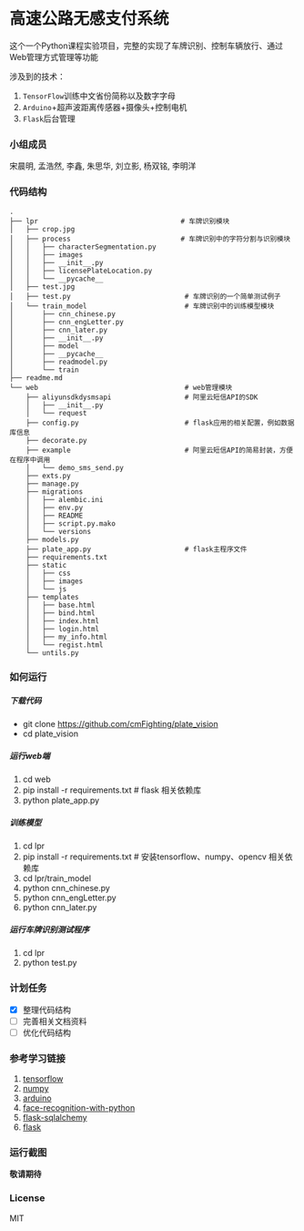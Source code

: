 # 高速公路无感支付系统

这个一个Python课程实验项目，完整的实现了车牌识别、控制车辆放行、通过Web管理方式管理等功能

涉及到的技术：
1. `TensorFlow`训练中文省份简称以及数字字母
2. `Arduino`+超声波距离传感器+摄像头+控制电机
3. `Flask`后台管理

### 小组成员

宋晨明, 孟浩然, 李鑫, 朱思华, 刘立影, 杨双铭, 李明洋

### 代码结构
```
.
├── lpr                                   # 车牌识别模块
│   ├── crop.jpg
│   ├── process                           # 车牌识别中的字符分割与识别模块
│   │   ├── characterSegmentation.py
│   │   ├── images
│   │   ├── __init__.py
│   │   ├── licensePlateLocation.py
│   │   └── __pycache__
│   ├── test.jpg
│   ├── test.py                            # 车牌识别的一个简单测试例子
│   └── train_model                        # 车牌识别中的训练模型模块
│       ├── cnn_chinese.py
│       ├── cnn_engLetter.py
│       ├── cnn_later.py
│       ├── __init__.py
│       ├── model
│       ├── __pycache__
│       ├── readmodel.py
│       └── train
├── readme.md
└── web                                    # web管理模块
    ├── aliyunsdkdysmsapi                  # 阿里云短信API的SDK
    │   ├── __init__.py
    │   └── request
    ├── config.py                          # flask应用的相关配置，例如数据库信息
    ├── decorate.py
    ├── example                            # 阿里云短信API的简易封装，方便在程序中调用
    │   └── demo_sms_send.py
    ├── exts.py
    ├── manage.py
    ├── migrations
    │   ├── alembic.ini
    │   ├── env.py
    │   ├── README
    │   ├── script.py.mako
    │   └── versions
    ├── models.py
    ├── plate_app.py                       # flask主程序文件
    ├── requirements.txt
    ├── static
    │   ├── css
    │   ├── images
    │   └── js
    ├── templates
    │   ├── base.html
    │   ├── bind.html
    │   ├── index.html
    │   ├── login.html
    │   ├── my_info.html
    │   └── regist.html
    └── untils.py
```

### 如何运行

##### 下载代码

* git clone https://github.com/cmFighting/plate_vision
* cd plate_vision

##### 运行web端

1. cd web
2. pip install -r requirements.txt # flask 相关依赖库
3. python plate_app.py

##### 训练模型

1. cd lpr
2. pip install -r requirements.txt # 安装tensorflow、numpy、opencv 相关依赖库
3. cd lpr/train_model
4. python cnn_chinese.py
5. python cnn_engLetter.py
6. python cnn_later.py

##### 运行车牌识别测试程序

1. cd lpr
3. python test.py

### 计划任务

- [x] 整理代码结构
- [ ] 完善相关文档资料
- [ ] 优化代码结构

### 参考学习链接

1. [tensorflow](https://www.tensorflow.org/)
2. [numpy](http://www.numpy.org/)
3. [arduino](https://www.arduino.cc/)
4. [face-recognition-with-python](https://realpython.com/face-recognition-with-python/)
5. [flask-sqlalchemy](http://flask-sqlalchemy.pocoo.org/2.3/quickstart/)
6. [flask](http://flask.pocoo.org/)

### 运行截图

**敬请期待**

### License

MIT